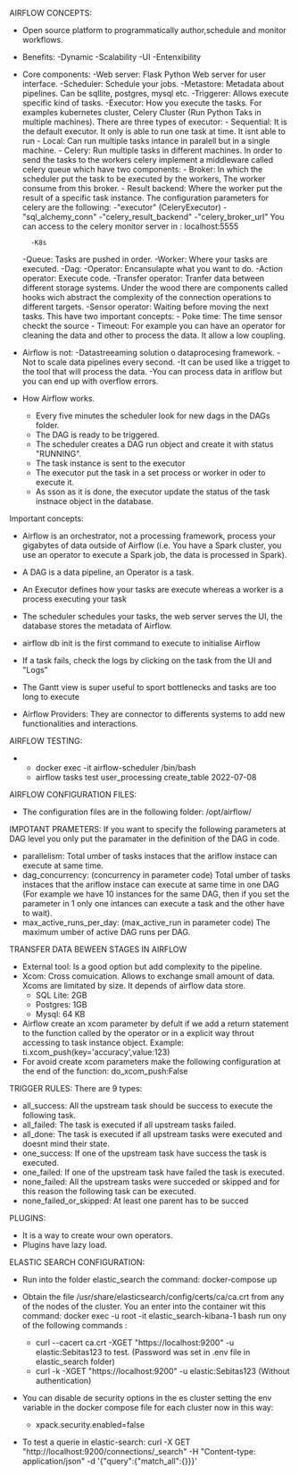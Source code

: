 AIRFLOW CONCEPTS:

* Open source platform to programmatically author,schedule and monitor workflows.
* Benefits:
    -Dynamic
    -Scalability
    -UI
    -Entenxibility
* Core components:
    -Web server: Flask Python Web server for user interface.
    -Scheduler: Schedule your jobs.
    -Metastore: Metadata about pipelines. Can be sqllite, postgres, mysql etc.
    -Triggerer: Allows execute specific kind of tasks.
    -Executor: How you execute the tasks. For examples kubernetes cluster, Celery Cluster (Run Python Taks in multiple machines). There are three types of executor: 
        - Sequential: It is the default executor. It only is able to run one task at time. It isnt able to run 
        - Local: Can run multiple tasks intance in paralell but in a single machine.
        - Celery: Run multiple tasks in different machines. In order to send the tasks to the workers celery implement a middleware called celery queue which have two components:
            - Broker: In which the scheduler put the task to be executed by the workers, The worker consume from this broker.
            - Result backend: Where the worker put the result of a specific task instance.
              The configuration parameters for celery are the following: 
                -"executor" (CeleryExecutor)
                -"sql_alchemy_conn" 
                -"celery_result_backend"
                -"celery_broker_url"
              You can access to the celery monitor server in : localhost:5555
        
        -K8s
    -Queue: Tasks are pushed in order.
    -Worker: Where your tasks  are executed.
    -Dag: 
    -Operator: Encansulapte what you want to do.
        -Action operator: Execute code.
        -Transfer operator: Tranfer data between different storage systems. Under the wood there are components called hooks wich abstract the complexity of the connection operations to different targets.
        -Sensor operator: 
            Waiting before moving the next tasks. This have two important concepts:
                - Poke time: The time sensor checkt the source
                - Timeout:
     For example you can have an operator for cleaning the data and other to process the data. It allow a low coupling.

* Airflow is not:
    -Datastreeaming solution o dataprocesing framework.
    -Not to scale data pipelines every second.
    -It can be used like a trigget to the tool that will process the data.
    -You can process data in ariflow but you can end up with overflow errors.

* How Airflow works.
    - Every five minutes the scheduler look for new dags in the DAGs folder.
    - The DAG is ready to be triggered.
    - The scheduler creates a DAG run object and create it with status "RUNNING".
    - The task instance is sent to the executor
    - The executor put the task in a set process or worker in oder to execute it.
    - As sson as it is done, the executor update the status of the task instnace object in the database.

Important concepts: 

* Airflow is an orchestrator, not a processing framework, process your gigabytes of data outside of Airflow (i.e. You have a Spark cluster, you use an operator to execute a Spark job, the data is processed in Spark).

* A DAG is a data pipeline, an Operator is a task.

* An Executor defines how your tasks are execute whereas a worker is a process executing your task

* The scheduler schedules your tasks, the web server serves the UI, the database stores the metadata of Airflow.

* airflow db init is the first command to execute to initialise Airflow

* If a task fails, check the logs by clicking on the task from the UI and "Logs"

* The Gantt view is super useful to sport bottlenecks and tasks are too long to execute


* Airflow Providers: They are connector to differents systems to add new functionalities and interactions.


AIRFLOW TESTING:
*  - docker exec -it airflow-scheduler /bin/bash
   - airflow tasks test user_processing create_table 2022-07-08

AIRFLOW CONFIGURATION FILES:
* The configuration files are in the following folder: /opt/airflow/

IMPOTANT PRAMETERS:  If you want to specify the following parameters at DAG level you only put the paramater in the definition of the DAG in code.
* parallelism: Total umber of tasks instaces that the ariflow instace can execute at same time.
* dag_concurrency: (concurrency in parameter code) Total umber of tasks instaces that the ariflow instace can execute at same time in one DAG (For example we have 10 instances for the same DAG, then if you set the parameter in 1 only one intances can execute a task and the other have to wait).
* max_active_runs_per_day: (max_active_run in parameter code) The maximum umber of active DAG runs per DAG.

TRANSFER DATA BEWEEN STAGES IN AIRFLOW
* External tool: Is a good option but add complexity to the pipeline.
* Xcom: Cross comuication. Allows to exchange small amount of data. Xcoms are limitated by size. It depends of airflow data store.
    * SQL Lite: 2GB
    * Postgres: 1GB
    * Mysql: 64 KB
* Airflow create an xcom parameter by defult if we add a return statement to the function called by the operator or in a explicit way throut accessing to task instance object. Example: ti.xcom_push(key='accuracy',value:123)
* For avoid create xcom parameters make the following configuration at the end of the function: do_xcom_push:False

TRIGGER RULES: There are 9 types:
* all_success: All the upstream task should be success to execute the following task.
* all_failed: The task is executed if all upstream tasks failed.
* all_done: The task is executed if all upstream tasks were executed and doesnt mind their state.
* one_success: If one of the upstream task have success the task is executed.
* one_failed: If one of the upstream task have failed the task is executed.
* none_failed: All the upstream tasks were succeded or skipped and for this reason the following task can be executed.
* none_failed_or_skipped: At least one parent has to be succed


PLUGINS:
* It is a way to create wour own operators.
* Plugins have lazy load.




ELASTIC SEARCH CONFIGURATION:
* Run into the folder elastic_search the command: docker-compose up
* Obtain the file /usr/share/elasticsearch/config/certs/ca/ca.crt from any of the nodes of the cluster. You an enter into the container wit this command: docker exec -u root -it elastic_search-kibana-1 bash
run ony of the following commands : 
    - curl --cacert ca.crt -XGET "https://localhost:9200" -u elastic:Sebitas123  to test. (Password was set in .env file in elastic_search folder)
    - curl -k -XGET "https://localhost:9200" -u elastic:Sebitas123  (Without authentication)
* You can disable de security options in the es cluster  setting the env variable in the docker compose file for each cluster now in this way: 
    - xpack.security.enabled=false

* To test a querie in elastic-search: curl -X GET "http://localhost:9200/connections/_search" -H "Content-type: application/json" -d '{"query":{"match_all":{}}}'


